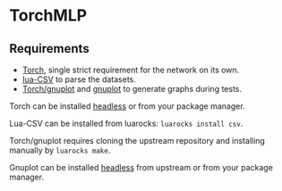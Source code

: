 # TorchMLP
## Requirements
* [Torch](https://github.com/torch/torch7), single strict requirement for the network on its own.
* [lua-CSV](https://github.com/geoffleyland/lua-csv) to parse the datasets.
* [Torch/gnuplot](https://github.com/torch/gnuplot) and [gnuplot](http://www.gnuplot.info/) to generate graphs during tests.

Torch can be installed [headless](http://torch.ch/docs/getting-started.html#_) or from your package manager.

Lua-CSV can be installed from luarocks: `luarocks install csv`.

Torch/gnuplot requires cloning the upstream repository and installing manually by `luarocks make`.

Gnuplot can be installed [headless](http://www.gnuplot.info/download.html) from upstream or from your package manager.
